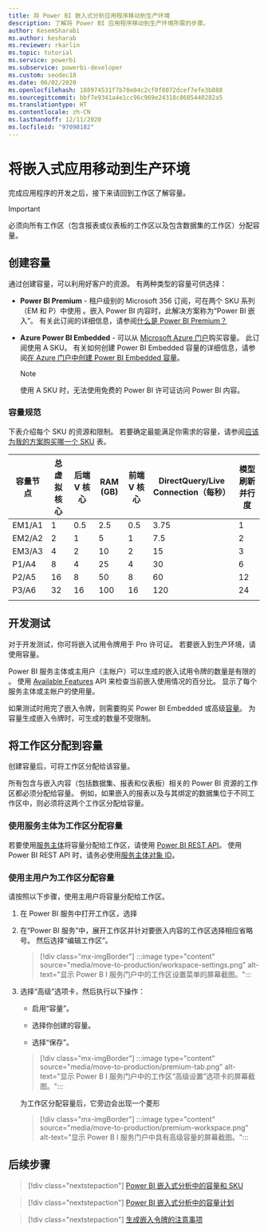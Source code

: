 ```yaml
---
title: 将 Power BI 嵌入式分析应用程序移动到生产环境
description: 了解将 Power BI 应用程序移动到生产环境所需的步骤。
author: KesemSharabi
ms.author: kesharab
ms.reviewer: rkarlin
ms.topic: tutorial
ms.service: powerbi
ms.subservice: powerbi-developer
ms.custom: seodec18
ms.date: 06/02/2020
ms.openlocfilehash: 188974531f7b78e04c2cf0f8072dcef7efe3b888
ms.sourcegitcommit: bbf7e9341a4e1cc96c969e24318c8605440282a5
ms.translationtype: HT
ms.contentlocale: zh-CN
ms.lasthandoff: 12/11/2020
ms.locfileid: "97098182"
---
```

# <a name="move-your-embedded-app-to-production"></a>将嵌入式应用移动到生产环境

完成应用程序的开发之后，接下来请回到工作区了解容量。

> [!Important]
> 必须向所有工作区（包含报表或仪表板的工作区以及包含数据集的工作区）分配容量。

## <a name="create-a-capacity"></a>创建容量

通过创建容量，可以利用好客户的资源。 有两种类型的容量可供选择：

* **Power BI Premium** - 租户级别的 Microsoft 356 订阅，可在两个 SKU 系列（EM 和 P）中使用 。嵌入 Power BI 内容时，此解决方案称为“Power BI 嵌入”。 有关此订阅的详细信息，请参阅[什么是 Power BI Premium？](../../admin/service-premium-what-is.md)

* **Azure Power BI Embedded** - 可以从 [Microsoft Azure 门户](https://portal.azure.com)购买容量。 此订阅使用 A SKU。 有关如何创建 Power BI Embedded 容量的详细信息，请参阅[在 Azure 门户中创建 Power BI Embedded 容量](azure-pbie-create-capacity.md)。

    > [!NOTE]
    > 使用 A SKU 时，无法使用免费的 Power BI 许可证访问 Power BI 内容。

### <a name="capacity-specifications"></a>容量规范

下表介绍每个 SKU 的资源和限制。 若要确定最能满足你需求的容量，请参阅[应该为我的方案购买哪一个 SKU](./embedded-faq.md#which-solution-should-i-choose) 表。

| 容量节点 | 总虚拟核心 | 后端 V 核心 | RAM (GB) | 前端 V 核心 | DirectQuery/Live Connection（每秒） | 模型刷新并行度 |
| --- | --- | --- | --- | --- | --- | --- |
| EM1/A1 | 1 | 0.5 | 2.5 | 0.5 | 3.75 | 1 |
| EM2/A2 | 2 | 1 | 5 | 1 | 7.5 | 2 |
| EM3/A3 | 4 | 2 | 10 | 2 | 15 | 3 |
| P1/A4 | 8 | 4 | 25 | 4 | 30 | 6 |
| P2/A5 | 16 | 8 | 50 | 8 | 60 | 12 |
| P3/A6 | 32 | 16 | 100 | 16 | 120 | 24 |
| | | | | | | |

## <a name="development-testing"></a>开发测试

对于开发测试，你可将嵌入试用令牌用于 Pro 许可证。 若要嵌入到生产环境，请使用容量。

Power BI 服务主体或主用户（主帐户）可以生成的嵌入试用令牌的数量是有限的 。 使用 [Available Features](/rest/api/power-bi/availablefeatures/getavailablefeatures) API 来检查当前嵌入使用情况的百分比。 显示了每个服务主体或主帐户的使用量。

如果测试时用完了嵌入令牌，则需要购买 Power BI Embedded 或高级[容量](embedded-capacity.md)。 为容量生成嵌入令牌时，可生成的数量不受限制。

## <a name="assign-a-workspace-to-a-capacity"></a>将工作区分配到容量

创建容量后，可将工作区分配给该容量。

所有包含与嵌入内容（包括数据集、报表和仪表板）相关的 Power BI 资源的工作区都必须分配给容量。 例如，如果嵌入的报表以及与其绑定的数据集位于不同工作区中，则必须将这两个工作区分配给容量。

### <a name="assign-a-workspace-to-a-capacity-using-a-service-principal"></a>使用服务主体为工作区分配容量

若要使用[服务主体](embed-service-principal.md)将容量分配给工作区，请使用 [Power BI REST API](/rest/api/power-bi/capacities/groups_assigntocapacity)。 使用 Power BI REST API 时，请务必使用[服务主体对象 ID](embed-service-principal.md)。

### <a name="assign-a-workspace-to-a-capacity-using-a-master-user"></a>使用主用户为工作区分配容量

请按照以下步骤，使用主用户将容量分配给工作区。

1. 在 Power BI 服务中打开工作区，选择 

1. 在“Power BI 服务”中，展开工作区并针对要嵌入内容的工作区选择相应省略号。 然后选择“编辑工作区”。

    >[!div class="mx-imgBorder"]
    >:::image type="content" source="media/move-to-production/workspace-settings.png" alt-text="显示 Power B I 服务门户中的工作区设置菜单的屏幕截图。":::

2. 选择“高级”选项卡，然后执行以下操作：

    * 启用“容量”。

    * 选择你创建的容量。

    * 选择“保存”。

    >[!div class="mx-imgBorder"]
    >:::image type="content" source="media/move-to-production/premium-tab.png" alt-text="显示 Power B I 服务门户中的工作区“高级设置”选项卡的屏幕截图。":::

    为工作区分配容量后，它旁边会出现一个菱形 

    >[!div class="mx-imgBorder"]
    >:::image type="content" source="media/move-to-production/premium-workspace.png" alt-text="显示 Power B I 服务门户中具有高级容量的屏幕截图。":::

## <a name="next-steps"></a>后续步骤

>[!div class="nextstepaction"]
>[Power BI 嵌入式分析中的容量和 SKU](embedded-capacity.md)

>[!div class="nextstepaction"]
>[Power BI 嵌入式分析中的容量计划](embedded-capacity-planning.md)

>[!div class="nextstepaction"]
>[生成嵌入令牌的注意事项](generate-embed-token.md)